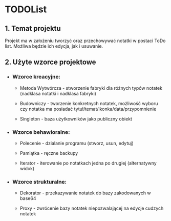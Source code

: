 # TODOList

## 1. Temat projektu

Projekt ma w założeniu tworzyć oraz przechowywać notatki w postaci ToDo list. Możliwa będzie ich edycja, jak i usuwanie.
## 2. Użyte wzorce projektowe

- ### Wzorce kreacyjne:

  - Metoda Wytwórcza - stworzenie fabryki dla różnych typów notatek (nadklasa notatki i nadklasa fabryki)

  - Budowniczy - tworzenie konkretnych notatek, możliwość wyboru czy notatka ma posiadać tytuł/temat/ikonka/data/przypomnienie 

  - Singleton - baza  użytkowników jako publiczny obiekt 

- ### Wzorce behawioralne:

  - Polecenie - dzialanie programu (stworz, usun, edytuj)

  - Pamiątka - ręczne backupy  

  - Iterator - iterowanie po notatkach jedna po drugiej (alternatywny widok) 
  
- ### Wzorce strukturalne:

  - Dekorator - przekazywanie notatek do bazy zakodowanych w base64 

  - Proxy - zwrócenie bazy notatek niepozwalającej na edycje cudzych notatek  
